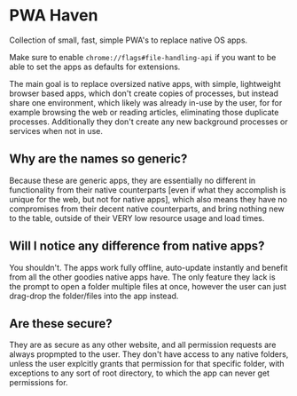 # PWA Haven
Collection of small, fast, simple PWA's to replace native OS apps.

Make sure to enable `chrome://flags#file-handling-api` if you want to be able to set the apps as defaults for extensions.

The main goal is to replace oversized native apps, with simple, lightweight browser based apps, which don't create copies of processes, but instead share one environment, which likely was already in-use by the user, for for example browsing the web or reading articles, eliminating those duplicate processes. Additionally they don't create any new background processes or services when not in use.

## Why are the names so generic?
Because these are generic apps, they are essentially no different in functionality from their native counterparts [even if what they accomplish is unique for the web, but not for native apps], which also means they have no compromises from their decent native counterparts, and bring nothing new to the table, outside of their VERY low resource usage and load times.

## Will I notice any difference from native apps?
You shouldn't. The apps work fully offline, auto-update instantly and benefit from all the other goodies native apps have. The only feature they lack is the prompt to open a folder multiple files at once, however the user can just drag-drop the folder/files into the app instead.

## Are these secure?
They are as secure as any other website, and all permission requests are always propmpted to the user. They don't have access to any native folders, unless the user explcitly grants that permission for that specific folder, with exceptions to any sort of root directory, to which the app can never get permissions for.